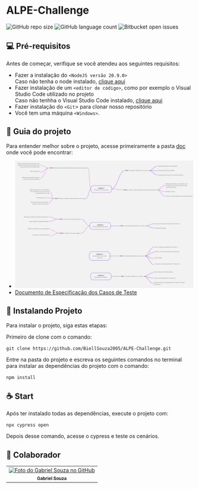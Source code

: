 # ALPE-Challenge

![GitHub repo size](https://img.shields.io/github/repo-size/BiellSouza2005/HangmanReact?style=for-the-badge)
![GitHub language count](https://img.shields.io/github/languages/count/BiellSouza2005/ALPE-Challenge?style=for-the-badge)
![Bitbucket open issues](https://img.shields.io/github/issues/BiellSouza2005/HangmanReact?style=for-the-badge)

## 💻 Pré-requisitos

Antes de começar, verifique se você atendeu aos seguintes requisitos:

- Fazer a instalação do `<NodeJS versão 20.9.0>` </br>
  Caso não tenha o node instalado, <a href="https://www.freecodecamp.org/portuguese/news/como-instalar-o-node-js-e-o-npm-no-windows/"> clique aqui</a>
- Fazer instalação de um `<editor de código>`, como por exemplo o Visual Studio Code utilizado no projeto </br>
  Caso não tenhha o Visual Studio Code instalado, <a href="https://code.visualstudio.com/download">clique aqui</a>
- Fazer instalação do `<Git`> para clonar nosso repositório
- Você tem uma máquina `<Windows>`.

## 📖 Guia do projeto

Para entender melhor sobre o projeto, acesse primeiramente a pasta [doc](./doc) onde você pode encontrar:
- ![Mapa Mental dos Cenários](./doc/Mapa-Mental.jpg)
- [Documento de Especificação dos Casos de Teste](./doc/CASOS-DE-TESTE.pdf)

## 🚀 Instalando Projeto

Para instalar o projeto, siga estas etapas:

Primeiro de clone com o comando:
```
git clone https://github.com/BiellSouza2005/ALPE-Challenge.git
```
Entre na pasta do projeto e escreva os seguintes comandos no terminal para instalar as dependências do projeto com o comando:
```
npm install
```
## ☕ Start

Após ter instalado todas as dependências, execute o projeto com:
```
npx cypress open
```
Depois desse comando, acesse o cypress e teste os cenários.

## 🤝 Colaborador

<table>
  <tr>
    <td align="center">
      <a href="https://github.com/biellSouza2005" title="GitHub do Gabriel Souza">
        <img src="https://github.com/biellSouza2005.png" width="100px;" alt="Foto do Gabriel Souza no GitHub"/><br>
        <sub>
          <b>Gabriel Souza</b>
        </sub>
      </a>
    </td>
  </tr>
</table>
